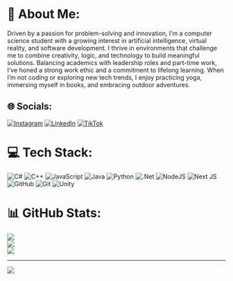 # 💫 About Me:
Driven by a passion for problem-solving and innovation, I’m a computer science student with a growing interest in artificial intelligence, virtual reality, and software development. I thrive in environments that challenge me to combine creativity, logic, and technology to build meaningful solutions. Balancing academics with leadership roles and part-time work, I’ve honed a strong work ethic and a commitment to lifelong learning. When I’m not coding or exploring new tech trends, I enjoy practicing yoga, immersing myself in books, and embracing outdoor adventures.


## 🌐 Socials:
[![Instagram](https://img.shields.io/badge/Instagram-%23E4405F.svg?logo=Instagram&logoColor=white)](https://instagram.com/Balsem_j) [![LinkedIn](https://img.shields.io/badge/LinkedIn-%230077B5.svg?logo=linkedin&logoColor=white)](https://www.linkedin.com/in/balsem-j/) [![TikTok](https://img.shields.io/badge/TikTok-%23000000.svg?logo=TikTok&logoColor=white)](https://tiktok.com/@life_as_balsem) 

# 💻 Tech Stack:
![C#](https://img.shields.io/badge/c%23-%23239120.svg?style=plastic&logo=csharp&logoColor=white) ![C++](https://img.shields.io/badge/c++-%2300599C.svg?style=plastic&logo=c%2B%2B&logoColor=white) ![JavaScript](https://img.shields.io/badge/javascript-%23323330.svg?style=plastic&logo=javascript&logoColor=%23F7DF1E) ![Java](https://img.shields.io/badge/java-%23ED8B00.svg?style=plastic&logo=openjdk&logoColor=white) ![Python](https://img.shields.io/badge/python-3670A0?style=plastic&logo=python&logoColor=ffdd54) ![.Net](https://img.shields.io/badge/.NET-5C2D91?style=plastic&logo=.net&logoColor=white) ![NodeJS](https://img.shields.io/badge/node.js-6DA55F?style=plastic&logo=node.js&logoColor=white) ![Next JS](https://img.shields.io/badge/Next-black?style=plastic&logo=next.js&logoColor=white) ![GitHub](https://img.shields.io/badge/github-%23121011.svg?style=plastic&logo=github&logoColor=white) ![Git](https://img.shields.io/badge/git-%23F05033.svg?style=plastic&logo=git&logoColor=white) ![Unity](https://img.shields.io/badge/unity-%23000000.svg?style=plastic&logo=unity&logoColor=white)
# 📊 GitHub Stats:
![](https://github-readme-stats.vercel.app/api?username=jbalsem&theme=dark&hide_border=false&include_all_commits=false&count_private=false)<br/>
![](https://nirzak-streak-stats.vercel.app/?user=jbalsem&theme=dark&hide_border=false)<br/>
![](https://github-readme-stats.vercel.app/api/top-langs/?username=jbalsem&theme=dark&hide_border=false&include_all_commits=false&count_private=false&layout=compact)

---
[![](https://visitcount.itsvg.in/api?id=jbalsem&icon=0&color=13)](https://visitcount.itsvg.in)

<!-- Proudly created with GPRM ( https://gprm.itsvg.in ) -->
